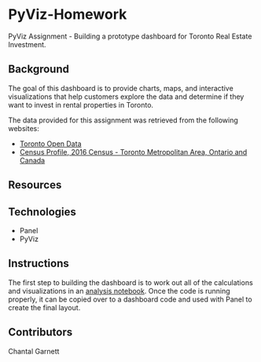 # PyViz-Homework
PyViz Assignment - Building a prototype dashboard for Toronto Real Estate Investment.

## Background
The goal of this dashboard is to provide charts, maps, and interactive visualizations that help customers explore the data and determine if they want to invest in rental properties in Toronto.

The data provided for this assignment was retrieved from the following websites:

* [Toronto Open Data](https://open.toronto.ca/)
* [Census Profile, 2016 Census - Toronto Metropolitan Area, Ontario and Canada](https://www12.statcan.gc.ca/census-recensement/2016/dp-pd/prof/details/page.cfm?Lang=E&Geo1=CMACA&Code1=535&Geo2=PR&Code2=01&SearchText=toronto&SearchType=Begins&SearchPR=01&B1=All&TABID=1&type=0)

## Resources

## Technologies
* Panel
* PyViz

## Instructions
The first step to building the dashboard is to work out all of the calculations and visualizations in an [analysis notebook](). Once the code is running properly, it can be copied over to a dashboard code and used with Panel to create the final layout. 

## Contributors
Chantal Garnett
